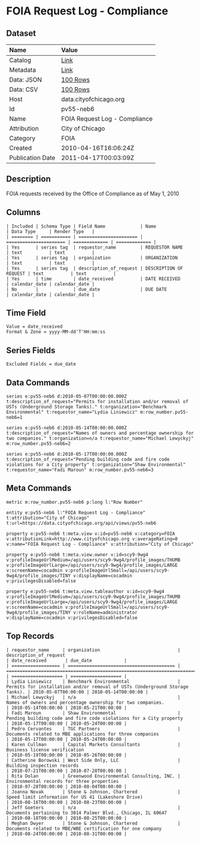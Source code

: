 # FOIA Request Log - Compliance

## Dataset

| Name | Value |
| :--- | :---- |
| Catalog | [Link](https://catalog.data.gov/dataset/foia-request-log-compliance-1dfab) |
| Metadata | [Link](https://data.cityofchicago.org/api/views/pv55-neb6) |
| Data: JSON | [100 Rows](https://data.cityofchicago.org/api/views/pv55-neb6/rows.json?max_rows=100) |
| Data: CSV | [100 Rows](https://data.cityofchicago.org/api/views/pv55-neb6/rows.csv?max_rows=100) |
| Host | data.cityofchicago.org |
| Id | pv55-neb6 |
| Name | FOIA Request Log - Compliance |
| Attribution | City of Chicago |
| Category | FOIA |
| Created | 2010-04-16T16:06:24Z |
| Publication Date | 2011-04-17T00:03:09Z |

## Description

FOIA requests received by the Office of Compliance as of May 1, 2010

## Columns

```ls
| Included | Schema Type | Field Name             | Name                   | Data Type     | Render Type   |
| ======== | =========== | ====================== | ====================== | ============= | ============= |
| Yes      | series tag  | requestor_name         | REQUESTOR NAME         | text          | text          |
| Yes      | series tag  | organization           | ORGANIZATION           | text          | text          |
| Yes      | series tag  | description_of_request | DESCRIPTION OF REQUEST | text          | text          |
| Yes      | time        | date_received          | DATE RECEIVED          | calendar_date | calendar_date |
| No       |             | due_date               | DUE DATE               | calendar_date | calendar_date |
```

## Time Field

```ls
Value = date_received
Format & Zone = yyyy-MM-dd'T'HH:mm:ss
```

## Series Fields

```ls
Excluded Fields = due_date
```

## Data Commands

```ls
series e:pv55-neb6 d:2010-05-07T00:00:00.000Z t:description_of_request="Permits for installation and/or removal of USTs (Underground Storage Tanks)." t:organization="Benchmark Environmental" t:requestor_name="Lydia Liniewicz" m:row_number.pv55-neb6=1

series e:pv55-neb6 d:2010-05-14T00:00:00.000Z t:description_of_request="Names of owners and percentage ownership for two companies." t:organization=n/a t:requestor_name="Michael Lewyckyj" m:row_number.pv55-neb6=2

series e:pv55-neb6 d:2010-05-17T00:00:00.000Z t:description_of_request="Pending building code and fire code violations for a City property" t:organization="Shaw Environmental" t:requestor_name="Fadi Maroun" m:row_number.pv55-neb6=3
```

## Meta Commands

```ls
metric m:row_number.pv55-neb6 p:long l:"Row Number"

entity e:pv55-neb6 l:"FOIA Request Log - Compliance" t:attribution="City of Chicago" t:url=https://data.cityofchicago.org/api/views/pv55-neb6

property e:pv55-neb6 t:meta.view v:id=pv55-neb6 v:category=FOIA v:attributionLink=http://www.cityofchicago.org v:averageRating=0 v:name="FOIA Request Log - Compliance" v:attribution="City of Chicago"

property e:pv55-neb6 t:meta.view.owner v:id=scy9-9wg4 v:profileImageUrlMedium=/api/users/scy9-9wg4/profile_images/THUMB v:profileImageUrlLarge=/api/users/scy9-9wg4/profile_images/LARGE v:screenName=cocadmin v:profileImageUrlSmall=/api/users/scy9-9wg4/profile_images/TINY v:displayName=cocadmin v:privilegesDisabled=false

property e:pv55-neb6 t:meta.view.tableauthor v:id=scy9-9wg4 v:profileImageUrlMedium=/api/users/scy9-9wg4/profile_images/THUMB v:profileImageUrlLarge=/api/users/scy9-9wg4/profile_images/LARGE v:screenName=cocadmin v:profileImageUrlSmall=/api/users/scy9-9wg4/profile_images/TINY v:roleName=administrator v:displayName=cocadmin v:privilegesDisabled=false
```

## Top Records

```ls
| requestor_name     | organization                             | description_of_request                                                       | date_received       | due_date            | 
| ================== | ======================================== | ============================================================================ | =================== | =================== | 
| Lydia Liniewicz    | Benchmark Environmental                  | Permits for installation and/or removal of USTs (Underground Storage Tanks). | 2010-05-07T00:00:00 | 2010-05-14T00:00:00 | 
| Michael Lewyckyj   | n/a                                      | Names of owners and percentage ownership for two companies.                  | 2010-05-14T00:00:00 | 2010-05-21T00:00:00 | 
| Fadi Maroun        | Shaw Environmental                       | Pending building code and fire code violations for a City property           | 2010-05-17T00:00:00 | 2010-05-24T00:00:00 | 
| Pedro Cervantes    | TGC Partners                             | Documents related to MBE applications for three companies                    | 2010-05-17T00:00:00 | 2010-05-24T00:00:00 | 
| Karen Cullman      | Capital Markets Consultants              | Business license verification                                                | 2010-05-19T00:00:00 | 2010-05-26T00:00:00 | 
| Catherine Borowski | West Side Only, LLC                      | Building inspection records                                                  | 2010-07-21T00:00:00 | 2010-07-28T00:00:00 | 
| Rita Dolan         | Greenwood Environmental Consulting, INC. | Environmental records for three properties                                   | 2010-07-28T00:00:00 | 2010-08-04T00:00:00 | 
| Joanna Novak       | Stone & Johnson, Chartered               | Speed limit information for US 41 (Lakeshore Drive)                          | 2010-08-16T00:00:00 | 2010-08-23T00:00:00 | 
| Jeff Goeters       | n/a                                      | Documents pertaining to 3014 Palmer Blvd., Chicago, IL 60647                 | 2010-08-18T00:00:00 | 2010-08-25T00:00:00 | 
| Meghan Dwyer       | Stone & Johnson, Chartered               | Documents related to MBE/WBE certification for one company                   | 2010-08-24T00:00:00 | 2010-08-31T00:00:00 | 
```
